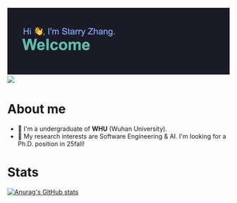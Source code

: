 [![MasterHead](https://github.com/StarryZhang-whu/StarryZhang-whu/blob/main/header.png?raw=true)](https://github.com/StarryZhang-whu)
![](https://komarev.com/ghpvc/?username=starryzhang-whu&style=flat-square)
# About me
- 🏫 I'm a undergraduate of **WHU** (Wuhan University).
- 🎯 My research interests are Software Engineering & AI. I'm looking for a Ph.D. position in 25fall!
# Stats
[![Anurag's GitHub stats](https://github-readme-stats.vercel.app/api?username=starryzhang-whu&show_icons=true&theme=tokyonight)](https://github.com/anuraghazra/github-readme-stats)
